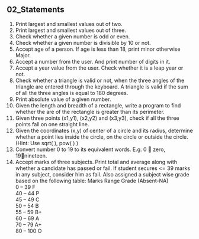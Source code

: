 ## 02_Statements
1)	Print largest and smallest values out of two.
2)	Print largest and smallest values out of three.
3)	Check whether a given number is odd or even.
4)	Check whether a given number is divisible by 10 or not.
5)	Accept age of a person. If age is less than 18, print minor otherwise Major.
6)	Accept a number from the user. And print number of digits in it.
7)	Accept a year value from the user. Check whether it is a leap year or not.
8)	Check whether a triangle is valid or not, when the three angles of the triangle are entered through the keyboard. A triangle is valid if the sum of all the three angles is equal to 180 degrees.
9)	Print absolute value of a given number.
10)	Given the length and breadth of a rectangle, write a program to find whether the are of the rectangle is greater than its perimeter.
11)	Given three points (x1,y1), (x2,y2) and (x3,y3), check if all the three points fall on one straight line.
12)	Given the coordinates (x,y) of center of a circle and its radius, determine whether a point lies inside the circle, on the circle or outside the circle. (Hint: Use sqrt( ), pow( ) )
13)	Convert number 0 to 19 to its equivalent words. E.g. 0  zero, 19nineteen.
14)	Accept marks of three subjects. Print total and average along with whether a candidate has passed or fail. If student secures <= 39 marks in any subject, consider him as fail. Also assigned a subject wise grade based on the following table:
Marks Range	Grade (Absent-NA)<br>
0 – 39	F<br>
40 – 44	P<br>
45 – 49	C<br>
50 – 54	B<br>
55 – 59	B+<br>
60 – 69	A<br>
70 – 79	A+<br>
80 – 100	O<br>

